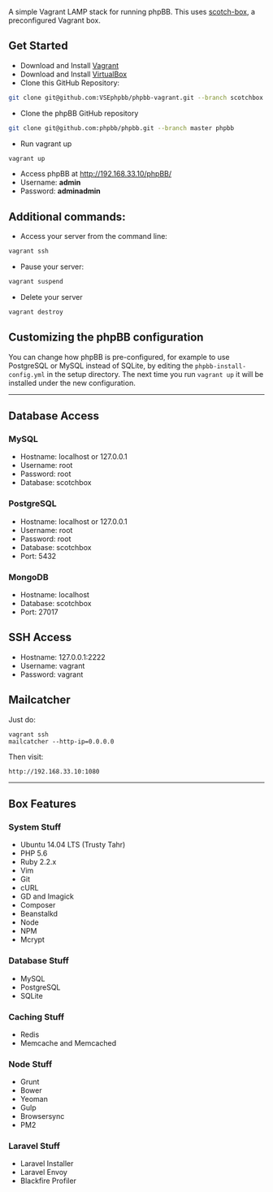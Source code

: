 A simple Vagrant LAMP stack for running phpBB. This uses [scotch-box](https://github.com/scotch-io/scotch-box), a preconfigured Vagrant box.

## Get Started

* Download and Install [Vagrant](https://www.vagrantup.com/downloads.html)
* Download and Install [VirtualBox](https://www.virtualbox.org/wiki/Downloads)
* Clone this GitHub Repository:
```sh
git clone git@github.com:VSEphpbb/phpbb-vagrant.git --branch scotchbox && cd phpbb-vagrant
```
* Clone the phpBB GitHub repository
```sh
git clone git@github.com:phpbb/phpbb.git --branch master phpbb
```
* Run vagrant up
```sh
vagrant up
```
* Access phpBB at http://192.168.33.10/phpBB/
* Username: **admin**
* Password: **adminadmin**

## Additional commands:
* Access your server from the command line:
```sh
vagrant ssh
```
* Pause your server:
```sh
vagrant suspend
```
* Delete your server
```sh
vagrant destroy
```

## Customizing the phpBB configuration

You can change how phpBB is pre-configured, for example to use PostgreSQL or MySQL instead of SQLite, by editing the `phpbb-install-config.yml` in the setup directory. The next time you run `vagrant up` it will be installed under the new configuration.

---

## Database Access

### MySQL

- Hostname: localhost or 127.0.0.1
- Username: root
- Password: root
- Database: scotchbox

### PostgreSQL

- Hostname: localhost or 127.0.0.1
- Username: root
- Password: root
- Database: scotchbox
- Port: 5432

### MongoDB

- Hostname: localhost
- Database: scotchbox
- Port: 27017

## SSH Access

- Hostname: 127.0.0.1:2222
- Username: vagrant
- Password: vagrant

## Mailcatcher

Just do:

```
vagrant ssh
mailcatcher --http-ip=0.0.0.0
```

Then visit:

```
http://192.168.33.10:1080
```

---

## Box Features

### System Stuff

- Ubuntu 14.04 LTS (Trusty Tahr)
- PHP 5.6
- Ruby 2.2.x
- Vim
- Git
- cURL
- GD and Imagick
- Composer
- Beanstalkd
- Node
- NPM
- Mcrypt

### Database Stuff

- MySQL
- PostgreSQL
- SQLite

### Caching Stuff

- Redis
- Memcache and Memcached

### Node Stuff

- Grunt
- Bower
- Yeoman
- Gulp
- Browsersync
- PM2

### Laravel Stuff

- Laravel Installer
- Laravel Envoy
- Blackfire Profiler
